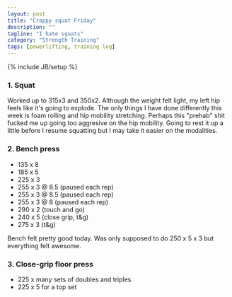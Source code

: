 ```yaml
---
layout: post
title: "Crappy squat Friday"
description: ""
tagline: "I hate squats"
category: "Strength Training"
tags: [powerlifting, training log]
---
```

{% include JB/setup %}

### 1. Squat

Worked up to 315x3 and 350x2. Although the weight felt light, my left hip feels like it's going to explode. The only things I have done differently this week is foam rolling and hip mobility stretching. Perhaps this "prehab" shit fucked me up going too aggresive on the hip mobility. Going to rest it up a little before I resume squatting but I may take it easier on the modalities.

### 2. Bench press

* 135 x 8
* 185 x 5
* 225 x 3
* 255 x 3 @ 8.5 (paused each rep)
* 255 x 3 @ 8.5 (paused each rep)
* 255 x 3 @ 8 (paused each rep)
* 290 x 2 (touch and go)
* 240 x 5 (close grip, t&g)
* 275 x 3 (t&g)

Bench felt pretty good today. Was only supposed to do 250 x 5 x 3 but everything felt awesome.

### 3. Close-grip floor press

* 225 x many sets of doubles and triples
* 225 x 5 for a top set